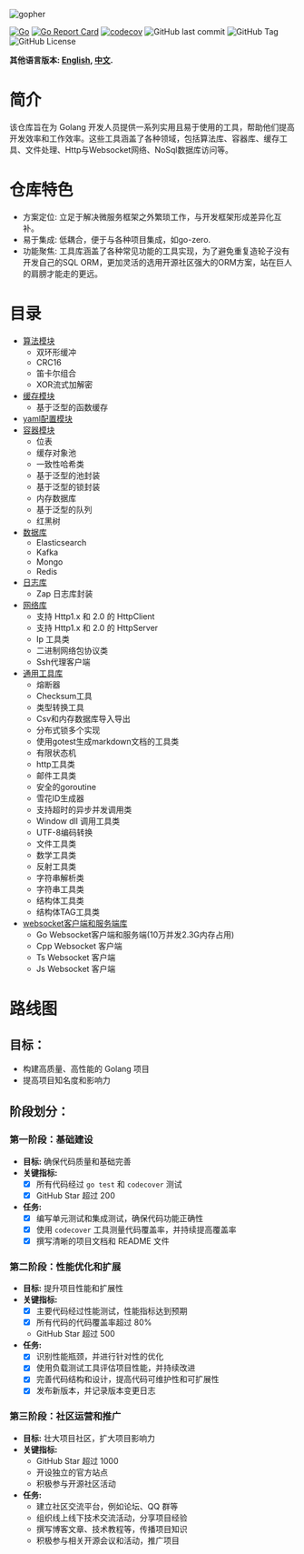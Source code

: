 ![gopher](gopher.png "goutils")


[![Go](https://github.com/liumingmin/goutils/actions/workflows/go.yml/badge.svg)](https://github.com/liumingmin/goutils/actions/workflows/go.yml)
[![Go Report Card](https://goreportcard.com/badge/github.com/liumingmin/goutils)](https://goreportcard.com/report/github.com/liumingmin/goutils)
[![codecov](https://codecov.io/gh/liumingmin/goutils/graph/badge.svg?token=BQRDOY3CDX)](https://codecov.io/gh/liumingmin/goutils)
![GitHub last commit](https://img.shields.io/github/last-commit/liumingmin/goutils)
![GitHub Tag](https://img.shields.io/github/v/tag/liumingmin/goutils)
![GitHub License](https://img.shields.io/github/license/liumingmin/goutils)

**其他语言版本: [English](README.md), [中文](README_zh.md).**

# 简介

该仓库旨在为 Golang 开发人员提供一系列实用且易于使用的工具，帮助他们提高开发效率和工作效率。这些工具涵盖了各种领域，包括算法库、容器库、缓存工具、文件处理、Http与Websocket网络、NoSql数据库访问等。

# 仓库特色
- 方案定位: 立足于解决微服务框架之外繁琐工作，与开发框架形成差异化互补。
- 易于集成: 低耦合，便于与各种项目集成，如go-zero. 
- 功能聚焦: 工具库涵盖了各种常见功能的工具实现，为了避免重复造轮子没有开发自己的SQL ORM，更加灵活的选用开源社区强大的ORM方案，站在巨人的肩膀才能走的更远。


# 目录
- [算法模块](algorithm/README_zh.md)
    - 双环形缓冲
    - CRC16
    - 笛卡尔组合
    - XOR流式加解密
- [缓存模块](cache/README_zh.md)
    - 基于泛型的函数缓存
- [yaml配置模块](conf/README_zh.md)
- [容器模块](container/README_zh.md)
    - 位表
    - 缓存对象池
    - 一致性哈希类
    - 基于泛型的池封装
    - 基于泛型的锁封装
    - 内存数据库
    - 基于泛型的队列
    - 红黑树
- [数据库](db/README_zh.md)
    - Elasticsearch
    - Kafka
    - Mongo
    - Redis
- [日志库](log/README_zh.md)
    - Zap 日志库封装
- [网络库](net/README_zh.md)
    - 支持 Http1.x 和 2.0 的 HttpClient
    - 支持 Http1.x 和 2.0 的 HttpServer    
    - Ip 工具类
    - 二进制网络包协议类
    - Ssh代理客户端
- [通用工具库](utils/README_zh.md)
    - 熔断器
    - Checksum工具
    - 类型转换工具
    - Csv和内存数据库导入导出
    - 分布式锁多个实现
    - 使用gotest生成markdown文档的工具类
    - 有限状态机
    - http工具类
    - 邮件工具类
    - 安全的goroutine
    - 雪花ID生成器
    - 支持超时的异步并发调用类
    - Window dll 调用工具类
    - UTF-8编码转换
    - 文件工具类
    - 数学工具类
    - 反射工具类
    - 字符串解析类
    - 字符串工具类
    - 结构体工具类
    - 结构体TAG工具类
- [websocket客户端和服务端库](ws/README_zh.md)
    - Go Websocket客户端和服务端(10万并发2.3G内存占用)
    - Cpp Websocket 客户端  
    - Ts Websocket 客户端   
    - Js Websocket 客户端  

# 路线图

## 目标：

* 构建高质量、高性能的 Golang 项目
* 提高项目知名度和影响力

## 阶段划分：

### 第一阶段：基础建设

* **目标:** 确保代码质量和基础完善
* **关键指标:**
    - [x] 所有代码经过 `go test` 和 `codecover` 测试
    - [x] GitHub Star 超过 200
* **任务:**
    - [x] 编写单元测试和集成测试，确保代码功能正确性
    - [x] 使用 `codecover` 工具测量代码覆盖率，并持续提高覆盖率
    - [x] 撰写清晰的项目文档和 README 文件

### 第二阶段：性能优化和扩展

* **目标:** 提升项目性能和扩展性
* **关键指标:**
    * [x] 主要代码经过性能测试，性能指标达到预期
    * [x] 所有代码的代码覆盖率超过 80%
    * GitHub Star 超过 500
* **任务:**
    * [x] 识别性能瓶颈，并进行针对性的优化
    * [x] 使用负载测试工具评估项目性能，并持续改进
    * [x] 完善代码结构和设计，提高代码可维护性和可扩展性
    * [x] 发布新版本，并记录版本变更日志

### 第三阶段：社区运营和推广

* **目标:** 壮大项目社区，扩大项目影响力
* **关键指标:**
    * GitHub Star 超过 1000
    * 开设独立的官方站点
    * 积极参与开源社区活动
* **任务:**
    * 建立社区交流平台，例如论坛、QQ 群等
    * 组织线上线下技术交流活动，分享项目经验
    * 撰写博客文章、技术教程等，传播项目知识
    * 积极参与相关开源会议和活动，推广项目
